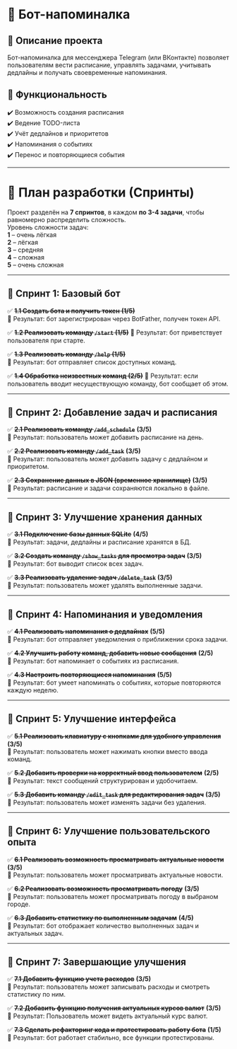 # 📅 Бот-напоминалка

## 📌 Описание проекта  
Бот-напоминалка для мессенджера Telegram (или ВКонтакте) позволяет пользователям вести расписание, управлять задачами, учитывать дедлайны и получать своевременные напоминания.

## 🚀 Функциональность  
✔️ Возможность создания расписания  
✔️ Ведение TODO-листа  
✔️ Учёт дедлайнов и приоритетов  
✔️ Напоминания о событиях  
✔️ Перенос и повторяющиеся события  

---

# 📆 **План разработки (Спринты)**  
Проект разделён на **7 спринтов**, в каждом **по 3-4 задачи**, чтобы равномерно распределить сложность.  
Уровень сложности задач:  
**1** – очень лёгкая  
**2** – лёгкая  
**3** – средняя  
**4** – сложная  
**5** – очень сложная  

---

## **🔹 Спринт 1: Базовый бот**  
✅ ~~**1.1 Создать бота и получить токен** **(1/5)**~~  
🔹 Результат: бот зарегистрирован через BotFather, получен токен API. 

✅ ~~**1.2 Реализовать команду `/start`** **(1/5)**~~ 
🔹 Результат: бот приветствует пользователя при старте.  

✅ ~~**1.3 Реализовать команду `/help`** **(1/5)**~~  
🔹 Результат: бот отправляет список доступных команд.  

✅ ~~**1.4 Обработка неизвестных команд** **(2/5)**~~
🔹 Результат: если пользователь вводит несуществующую команду, бот сообщает об этом.  

---

## **🔹 Спринт 2: Добавление задач и расписания**  
✅ **~~2.1 Реализовать команду `/add_schedule`~~** **(3/5)**  
🔹 Результат: пользователь может добавить расписание на день.  

✅ **~~2.2 Реализовать команду `/add_task`~~** **(3/5)**  
🔹 Результат: пользователь может добавить задачу с дедлайном и приоритетом.  

✅ **~~2.3 Сохранение данных в JSON (временное хранилище)~~** **(3/5)**  
🔹 Результат: расписание и задачи сохраняются локально в файле.  

---

## **🔹 Спринт 3: Улучшение хранения данных**  
✅ **~~3.1 Подключение базы данных SQLite~~** **(4/5)**  
🔹 Результат: задачи, дедлайны и расписание хранятся в БД.  

✅ **~~3.2 Создать команду `/show_tasks` для просмотра задач~~** **(3/5)**  
🔹 Результат: бот выводит список всех задач.  

✅ **~~3.3 Реализовать удаление задач `/delete_task`~~** **(3/5)**  
🔹 Результат: пользователь может удалять выполненные задачи.  

---

## **🔹 Спринт 4: Напоминания и уведомления**  
✅ **~~4.1 Реализовать напоминания о дедлайнах~~** **(5/5)**  
🔹 Результат: бот отправляет уведомления о приближении срока задачи.  

✅ **~~4.2 Улучшить работу команд, добавить новые сообщения~~** **(2/5)**  
🔹 Результат: бот напоминает о событиях из расписания.  

✅ **~~4.3 Настроить повторяющиеся напоминания~~** **(5/5)**  
🔹 Результат: бот умеет напоминать о событиях, которые повторяются каждую неделю.  

---

## **🔹 Спринт 5: Улучшение интерфейса**  
✅ **~~5.1 Реализовать клавиатуру с кнопками для удобного управления~~** **(3/5)**  
🔹 Результат: пользователь может нажимать кнопки вместо ввода команд.  

✅ **~~5.2 Добавить проверки на корректный ввод пользователем~~** **(2/5)**  
🔹 Результат: текст сообщений структурирован и удобочитаем.  

✅ **~~5.3 Добавить команду `/edit_task` для редактирования задач~~** **(3/5)**  
🔹 Результат: пользователь может изменять задачи без удаления.  

---

## **🔹 Спринт 6: Улучшение пользовательского опыта**  
✅ **~~6.1 Реализовать возможность просматривать актуальные новости~~** **(3/5)**  
🔹 Результат: пользователь может просматривать актуальные новости.  

✅ **~~6.2 Реализовать возможность просматривать погоду~~** **(3/5)**  
🔹 Результат: пользователь может просматривать погоду в выбраном городе.  

✅ **~~6.3 Добавить статистику по выполненным задачам~~** **(4/5)**  
🔹 Результат: бот отображает количество выполненных задач и актуальных задач.  

---

## **🔹 Спринт 7: Завершающие улучшения**  
✅ **~~7.1 Добавить функцию учета расходов~~** **(3/5)**  
🔹 Результат: пользователь может записывать расходы и смотреть статистику по ним.  

✅ **~~7.2 Добавить функцию получения актуальных курсов валют~~** **(3/5)**  
🔹 Результат: Пользователь может видеть актуальный курс валют.  

✅ **~~7.3 Сделать рефакторинг кода и протестировать работу бота~~** **(1/5)**  
🔹 Результат: бот работает стабильно, все функции протестированы.  


